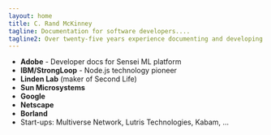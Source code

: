 ```yaml
---
layout: home
title: C. Rand McKinney
tagline: Documentation for software developers....
tagline2: Over twenty-five years experience documenting and developing technology for some of the most innovative companies in the world.
---
```


- **Adobe** - Developer docs for Sensei ML platform
- **IBM/StrongLoop** - Node.js technology pioneer
- **Linden Lab** (maker of Second Life)
- **Sun Microsystems**
- **Google**
- **Netscape**
- **Borland**
- Start-ups: Multiverse Network, Lutris Technologies, Kabam, ...



